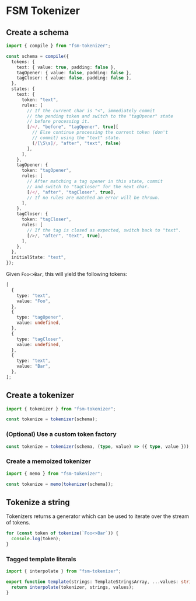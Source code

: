 # FSM Tokenizer

## Create a schema

```ts
import { compile } from "fsm-tokenizer";

const schema = compile({
  tokens: {
    text: { value: true, padding: false },
    tagOpener: { value: false, padding: false },
    tagCloser: { value: false, padding: false },
  },
  states: {
    text: {
      token: "text",
      rules: [
        // If the current char is "<", immediately commit
        // the pending token and switch to the "tagOpener" state
        // before processing it.
        [/</, "before", "tagOpener", true][
          // Else continue processing the current token (don't
          // commit) using the "text" state.
          (/[\S\s]/, "after", "text", false)
        ],
      ],
    },
    tagOpener: {
      token: "tagOpener",
      rules: [
        // After matching a tag opener in this state, commit
        // and switch to "tagCloser" for the next char.
        [/</, "after", "tagCloser", true],
        // If no rules are matched an error will be thrown.
      ],
    },
    tagCloser: {
      token: "tagCloser",
      rules: [
        // If the tag is closed as expected, switch back to "text".
        [/>/, "after", "text", true],
      ],
    },
  },
  initialState: "text",
});
```

Given `Foo<>Bar`, this will yield the following tokens:

```ts
[
  {
    type: "text",
    value: "Foo",
  },
  {
    type: "tagOpener",
    value: undefined,
  },
  {
    type: "tagCloser",
    value: undefined,
  },
  {
    type: "text",
    value: "Bar",
  },
];
```

## Create a tokenizer

```ts
import { tokenizer } from "fsm-tokenizer";

const tokenize = tokenizer(schema);
```

### (Optional) Use a custom token factory

```ts
const tokenize = tokenizer(schema, (type, value) => ({ type, value }));
```

### Create a memoized tokenizer

```ts
import { memo } from "fsm-tokenizer";

const tokenize = memo(tokenizer(schema));
```

## Tokenize a string

Tokenizers returns a generator which can be used to iterate
over the stream of tokens.

```ts
for (const token of tokenize(`Foo<>Bar`)) {
  console.log(token);
}
```

### Tagged template literals

```ts
import { interpolate } from "fsm-tokenizer";

export function template(strings: TemplateStringsArray, ...values: string[]) {
  return interpolate(tokenizer, strings, values);
}
```
